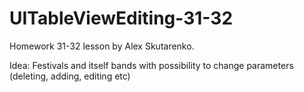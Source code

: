 # UITableViewEditing-31-32

Homework 31-32 lesson by Alex Skutarenko.

Idea:
Festivals and itself bands with possibility to change parameters (deleting, adding, editing etc)
